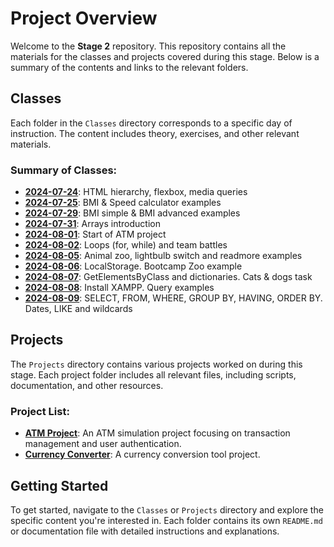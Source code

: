 # Project Overview

Welcome to the **Stage 2** repository. This repository contains all the materials for the classes and projects covered during this stage. Below is a summary of the contents and links to the relevant folders.

## Classes

Each folder in the `Classes` directory corresponds to a specific day of instruction. The content includes theory, exercises, and other relevant materials.

### Summary of Classes:

-   **[2024-07-24](./Classes/2024-07-24/)**: HTML hierarchy, flexbox, media queries
-   **[2024-07-25](./Classes/2024-07-25/)**: BMI & Speed calculator examples
-   **[2024-07-29](./Classes/2024-07-29/)**: BMI simple & BMI advanced examples
-   **[2024-07-31](./Classes/2024-07-31/)**: Arrays introduction
-   **[2024-08-01](./Classes/2024-08-01/)**: Start of ATM project
-   **[2024-08-02](./Classes/2024-08-02/)**: Loops (for, while) and team battles
-   **[2024-08-05](./Classes/2024-08-05/)**: Animal zoo, lightbulb switch and readmore examples
-   **[2024-08-06](./Classes/2024-08-06/)**: LocalStorage. Bootcamp Zoo example
-   **[2024-08-07](./Classes/2024-08-07/)**: GetElementsByClass and dictionaries. Cats & dogs task
-   **[2024-08-08](./Classes/2024-08-08/)**: Install XAMPP. Query examples
-   **[2024-08-09](./Classes/2024-08-09/)**: SELECT, FROM, WHERE, GROUP BY, HAVING, ORDER BY. Dates, LIKE and wildcards

## Projects

The `Projects` directory contains various projects worked on during this stage. Each project folder includes all relevant files, including scripts, documentation, and other resources.

### Project List:

-   **[ATM Project](./Projects/atm/)**: An ATM simulation project focusing on transaction management and user authentication.
-   **[Currency Converter](./Projects/currency/)**: A currency conversion tool project.

## Getting Started

To get started, navigate to the `Classes` or `Projects` directory and explore the specific content you're interested in. Each folder contains its own `README.md` or documentation file with detailed instructions and explanations.
